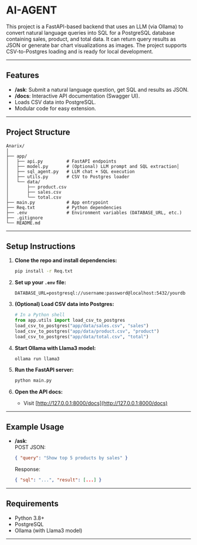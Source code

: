 # AI-AGENT
This project is a FastAPI-based backend that uses an LLM (via Ollama) to convert natural language queries into SQL for a PostgreSQL database containing sales, product, and total data. It can return query results as JSON or generate bar chart visualizations as images. The project supports CSV-to-Postgres loading and is ready for local development.

---

## Features

- **/ask**: Submit a natural language question, get SQL and results as JSON.
- **/docs**: Interactive API documentation (Swagger UI).
- Loads CSV data into PostgreSQL.
- Modular code for easy extension.

---

## Project Structure

```
Anarix/
│
├── app/
│   ├── api.py         # FastAPI endpoints
│   ├── model.py       # (Optional) LLM prompt and SQL extraction│
│   ├── sql_agent.py   # LLM chat + SQL execution
│   ├── utils.py       # CSV to Postgres loader
│   └── data/
│       ├── product.csv
│       ├── sales.csv
│       └── total.csv
├── main.py            # App entrypoint
├── Req.txt            # Python dependencies
├── .env               # Environment variables (DATABASE_URL, etc.)
├── .gitignore
└── README.md
```

---

## Setup Instructions

1. **Clone the repo and install dependencies:**
    ```sh
    pip install -r Req.txt
    ```

2. **Set up your `.env` file:**
    ```
    DATABASE_URL=postgresql://username:password@localhost:5432/yourdb
    ```

3. **(Optional) Load CSV data into Postgres:**
    ```python
    # In a Python shell
    from app.utils import load_csv_to_postgres
    load_csv_to_postgres("app/data/sales.csv", "sales")
    load_csv_to_postgres("app/data/product.csv", "product")
    load_csv_to_postgres("app/data/total.csv", "total")
    ```

4. **Start Ollama with Llama3 model:**
    ```
    ollama run llama3
    ```

5. **Run the FastAPI server:**
    ```sh
    python main.py
    ```

6. **Open the API docs:**
    - Visit [http://127.0.0.1:8000/docs](http://127.0.0.1:8000/docs)

---

## Example Usage

- **/ask**:  
  POST JSON:  
  ```json
  { "query": "Show top 5 products by sales" }
  ```
  Response:  
  ```json
  { "sql": "...", "result": [...] }
  ```
---

## Requirements

- Python 3.8+
- PostgreSQL
- Ollama (with Llama3 model)

---